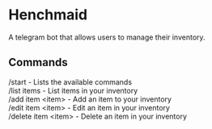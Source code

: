 # Henchmaid

A telegram bot that allows users to manage their inventory.

## Commands
/start - Lists the available commands  
/list items	- List items in your inventory  
/add item	\<item\> - Add an item to your inventory  
/edit item	\<item\> - Edit an item in your inventory  
/delete item	\<item\> - Delete an item in your inventory  
